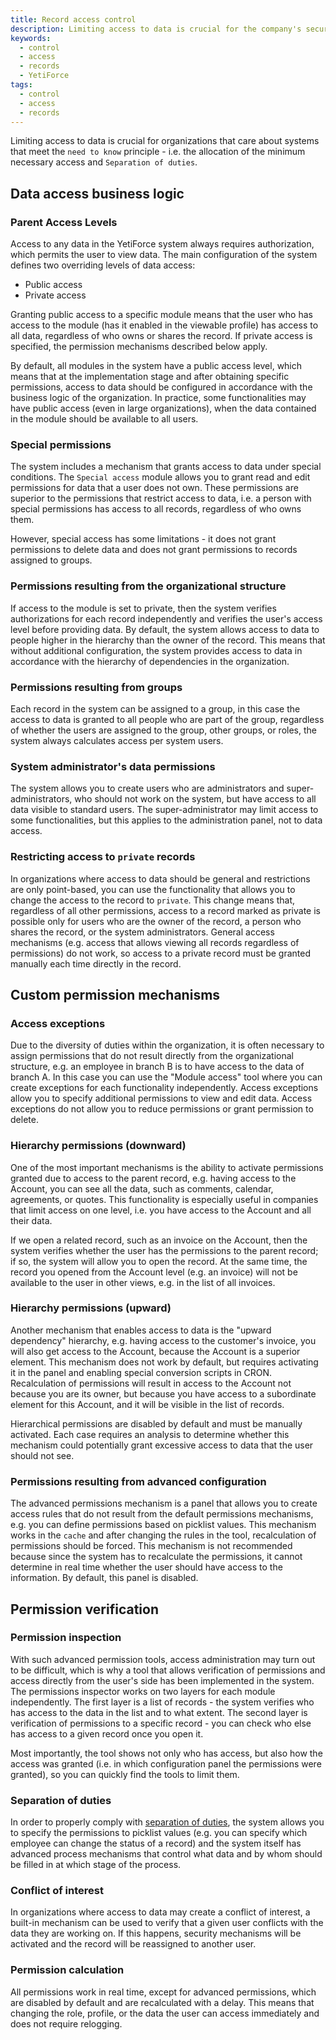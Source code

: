 ```yaml
---
title: Record access control
description: Limiting access to data is crucial for the company's security
keywords:
  - control
  - access
  - records
  - YetiForce
tags:
  - control
  - access
  - records
---
```


Limiting access to data is crucial for organizations that care about systems that meet the `need to know` principle - i.e. the allocation of the minimum necessary access and `Separation of duties`.

## Data access business logic

### Parent Access Levels

Access to any data in the YetiForce system always requires authorization, which permits the user to view data. The main configuration of the system defines two overriding levels of data access:

- Public access
- Private access

Granting public access to a specific module means that the user who has access to the module (has it enabled in the viewable profile) has access to all data, regardless of who owns or shares the record. If private access is specified, the permission mechanisms described below apply.

By default, all modules in the system have a public access level, which means that at the implementation stage and after obtaining specific permissions, access to data should be configured in accordance with the business logic of the organization. In practice, some functionalities may have public access (even in large organizations), when the data contained in the module should be available to all users.

### Special permissions

The system includes a mechanism that grants access to data under special conditions. The `Special access` module allows you to grant read and edit permissions for data that a user does not own. These permissions are superior to the permissions that restrict access to data, i.e. a person with special permissions has access to all records, regardless of who owns them.

However, special access has some limitations - it does not grant permissions to delete data and does not grant permissions to records assigned to groups.

### Permissions resulting from the organizational structure

If access to the module is set to private, then the system verifies authorizations for each record independently and verifies the user's access level before providing data. By default, the system allows access to data to people higher in the hierarchy than the owner of the record. This means that without additional configuration, the system provides access to data in accordance with the hierarchy of dependencies in the organization.

### Permissions resulting from groups

Each record in the system can be assigned to a group, in this case the access to data is granted to all people who are part of the group, regardless of whether the users are assigned to the group, other groups, or roles, the system always calculates access per system users.

### System administrator's data permissions

The system allows you to create users who are administrators and super-administrators, who should not work on the system, but have access to all data visible to standard users. The super-administrator may limit access to some functionalities, but this applies to the administration panel, not to data access.

### Restricting access to `private` records

In organizations where access to data should be general and restrictions are only point-based, you can use the functionality that allows you to change the access to the record to `private`. This change means that, regardless of all other permissions, access to a record marked as private is possible only for users who are the owner of the record, a person who shares the record, or the system administrators. General access mechanisms (e.g. access that allows viewing all records regardless of permissions) do not work, so access to a private record must be granted manually each time directly in the record.

## Custom permission mechanisms

### Access exceptions

Due to the diversity of duties within the organization, it is often necessary to assign permissions that do not result directly from the organizational structure, e.g. an employee in branch B is to have access to the data of branch A. In this case you can use the "Module access" tool where you can create exceptions for each functionality independently. Access exceptions allow you to specify additional permissions to view and edit data. Access exceptions do not allow you to reduce permissions or grant permission to delete.

### Hierarchy permissions (downward)

One of the most important mechanisms is the ability to activate permissions granted due to access to the parent record, e.g. having access to the Account, you can see all the data, such as comments, calendar, agreements, or quotes. This functionality is especially useful in companies that limit access on one level, i.e. you have access to the Account and all their data.

If we open a related record, such as an invoice on the Account, then the system verifies whether the user has the permissions to the parent record; if so, the system will allow you to open the record. At the same time, the record you opened from the Account level (e.g. an invoice) will not be available to the user in other views, e.g. in the list of all invoices.

### Hierarchy permissions (upward)

Another mechanism that enables access to data is the "upward dependency" hierarchy, e.g. having access to the customer's invoice, you will also get access to the Account, because the Account is a superior element. This mechanism does not work by default, but requires activating it in the panel and enabling special conversion scripts in CRON. Recalculation of permissions will result in access to the Account not because you are its owner, but because you have access to a subordinate element for this Account, and it will be visible in the list of records.

Hierarchical permissions are disabled by default and must be manually activated. Each case requires an analysis to determine whether this mechanism could potentially grant excessive access to data that the user should not see.

### Permissions resulting from advanced configuration

The advanced permissions mechanism is a panel that allows you to create access rules that do not result from the default permissions mechanisms, e.g. you can define permissions based on picklist values. This mechanism works in the `cache` and after changing the rules in the tool, recalculation of permissions should be forced. This mechanism is not recommended because since the system has to recalculate the permissions, it cannot determine in real time whether the user should have access to the information. By default, this panel is disabled.

## Permission verification

### Permission inspection

With such advanced permission tools, access administration may turn out to be difficult, which is why a tool that allows verification of permissions and access directly from the user's side has been implemented in the system. The permissions inspector works on two layers for each module independently. The first layer is a list of records - the system verifies who has access to the data in the list and to what extent. The second layer is verification of permissions to a specific record - you can check who else has access to a given record once you open it.

Most importantly, the tool shows not only who has access, but also how the access was granted (i.e. in which configuration panel the permissions were granted), so you can quickly find the tools to limit them.

### Separation of duties

In order to properly comply with [separation of duties](https://en.wikipedia.org/wiki/Separation_of_duties), the system allows you to specify the permissions to picklist values (e.g. you can specify which employee can change the status of a record) and the system itself has advanced process mechanisms that control what data and by whom should be filled in at which stage of the process.

### Conflict of interest

In organizations where access to data may create a conflict of interest, a built-in mechanism can be used to verify that a given user conflicts with the data they are working on. If this happens, security mechanisms will be activated and the record will be reassigned to another user.

### Permission calculation

All permissions work in real time, except for advanced permissions, which are disabled by default and are recalculated with a delay. This means that changing the role, profile, or the data the user can access immediately and does not require relogging.
